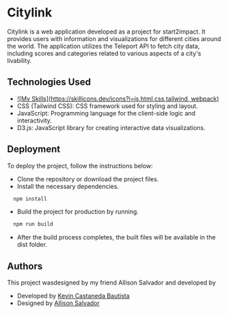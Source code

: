 
# Citylink

Citylink is a web application developed as a project for start2impact. It provides users with information and visualizations for different cities around the world. The application utilizes the Teleport API to fetch city data, including scores and categories related to various aspects of a city's livability.


## Technologies Used


- [![My Skills](https://skillicons.dev/icons?i=js,html,css,tailwind, webpack)](https://skillicons.dev)
- CSS (Tailwind CSS): CSS framework used for styling and layout.
- JavaScript: Programming language for the client-side logic and interactivity.
- D3.js: JavaScript library for creating interactive data visualizations.


## Deployment

To deploy the project, follow the instructions below:

- Clone the repository or download the project files.
- Install the necessary dependencies.
```bash
  npm install
```
- Build the project for production by running. 
```bash
  npm run build
```
- After the build process completes, the built files will be available in the dist folder.


## Authors


This project wasdesigned by my friend Allison Salvador and developed by
- Developed by [Kevin Castaneda Bautista](https://github.com/henixK)
- Designed by [Allison Salvador](https://www.instagram.com/opus.spicatum/)

